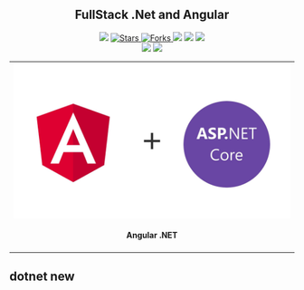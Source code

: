 <h2 align="center"> FullStack .Net and Angular </h2>

<p align="center">
  
   </a>
    <img src="https://img.shields.io/github/languages/top/BrianMarquez3/FullStack?color=blue">
  </a>
  <a href="https://github.com/BrianMarquez3/FullStack/stargazers">
    <img src="https://img.shields.io/github/stars/BrianMarquez3/FullStack.svg?style=flat" alt="Stars">
  </a>
  <a href="https://github.com/BrianMarquez3/FullStack/network">
    <img src="https://img.shields.io/github/forks/BrianMarquez3/FullStack.svg?style=flat" alt="Forks">
  </a>
    <img src="https://img.shields.io/github/v/tag/BrianMarquez3/FullStack?color=red&label=Version&logo=c#">
  </a>
  
  </a>
    <img src="https://img.shields.io/github/languages/code-size/BrianMarquez3/FullStack">
  </a>
  
  </a>
    <img src="https://img.shields.io/github/downloads/BrianMarquez3/FullStack/total?color=red">
  </a>
  
   </a>
   <a href="https://github.com/BrianMarquez3/FullStack/network">
  </a><br>
 
  <img src="https://img.shields.io/github/last-commit/BrianMarquez3/FullStack?color=yellow&style=for-the-badge">
  <img src="https://img.shields.io/github/languages/count/BrianMarquez3/FullStack?style=for-the-badge">
  
</p>
  
<table align="center">
  <tr>
    <td align="center" style="padding=0;width=50%;">
      <img align="center" style="padding=0;" src="./images/angularanddotnetcore.jpg" />
      <h4 align="center"> Angular .NET </h4>
    </td>
  </tr>
</table>

## dotnet new <TEMPLATE>

dotnet - [https://learn.microsoft.com/en-us/dotnet/core/tools/dotnet-new]


## Compila Visual Studio Code

## Vscode Online

[https://vscode.dev/]
